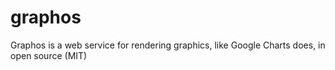 graphos
=======

Graphos is a web service for rendering graphics, like Google Charts does, in open source (MIT)

